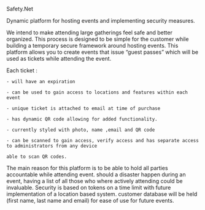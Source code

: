 Safety.Net

Dynamic platform for hosting events and implementing security measures.

We intend to make attending large gatherings feel safe and better organized.
This process is designed to be simple for the customer while building a temporary secure framework around hosting events.
This platform allows you to create events that issue “guest passes” which will be used as tickets while attending the event.

Each ticket :

    - will have an expiration

    - can be used to gain access to locations and features within each event

    - unique ticket is attached to email at time of purchase

    - has dynamic QR code allowing for added functionality.

    - currently styled with photo, name ,email and QR code

    - can be scanned to gain access, verify access and has separate access to administrators from any device

    able to scan QR codes.

The main reason for this platform is to be able to hold all parties accountable while attending event.
should a disaster happen during an event, having a list of all those who where actively attending could be invaluable.
Security is based on tokens on a time limit with future implementation of a location based system.
customer database will be held (first name, last name and email) for ease of use for future events.
